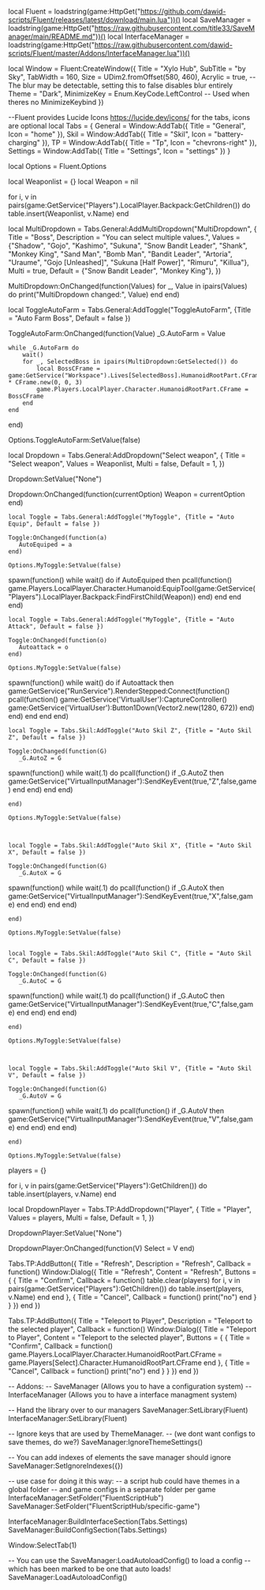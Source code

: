 local Fluent = loadstring(game:HttpGet("https://github.com/dawid-scripts/Fluent/releases/latest/download/main.lua"))()
local SaveManager = loadstring(game:HttpGet("https://raw.githubusercontent.com/title33/SaveManager/main/README.md"))()
local InterfaceManager = loadstring(game:HttpGet("https://raw.githubusercontent.com/dawid-scripts/Fluent/master/Addons/InterfaceManager.lua"))()

local Window = Fluent:CreateWindow({
    Title = "Xylo Hub",
    SubTitle = "by Sky",
    TabWidth = 160,
    Size = UDim2.fromOffset(580, 460),
    Acrylic = true, -- The blur may be detectable, setting this to false disables blur entirely
    Theme = "Dark",
    MinimizeKey = Enum.KeyCode.LeftControl -- Used when theres no MinimizeKeybind
})

--Fluent provides Lucide Icons https://lucide.dev/icons/ for the tabs, icons are optional
local Tabs = {
    General = Window:AddTab({ Title = "General", Icon = "home" }),
    Skil = Window:AddTab({ Title = "Skil", Icon = "battery-charging" }),
    TP = Window:AddTab({ Title = "Tp", Icon = "chevrons-right" }),
    Settings = Window:AddTab({ Title = "Settings", Icon = "settings" })
}

local Options = Fluent.Options

local Weaponlist = {}
local Weapon = nil

for i, v in pairs(game:GetService("Players").LocalPlayer.Backpack:GetChildren()) do
    table.insert(Weaponlist, v.Name)
end

local MultiDropdown = Tabs.General:AddMultiDropdown("MultiDropdown", {
    Title = "Boss",
    Description = "You can select multiple values.",
    Values = {"Shadow", "Gojo", "Kashimo", "Sukuna", "Snow Bandit Leader", "Shank", "Monkey King", "Sand Man", "Bomb Man", "Bandit Leader", "Artoria", "Uraume", "Gojo [Unleashed]", "Sukuna [Half Power]", "Rimuru", "Killua"},
    Multi = true,
    Default = {"Snow Bandit Leader", "Monkey King"},
})

MultiDropdown:OnChanged(function(Values)
    for _, Value in ipairs(Values) do
        print("MultiDropdown changed:", Value)
    end
end)

local ToggleAutoFarm = Tabs.General:AddToggle("ToggleAutoFarm", {Title = "Auto Farm Boss", Default = false })

ToggleAutoFarm:OnChanged(function(Value)
    _G.AutoFarm = Value

    while _G.AutoFarm do
        wait()
        for _, SelectedBoss in ipairs(MultiDropdown:GetSelected()) do
            local BossCFrame = game:GetService("Workspace").Lives[SelectedBoss].HumanoidRootPart.CFrame * CFrame.new(0, 0, 3)
            game.Players.LocalPlayer.Character.HumanoidRootPart.CFrame = BossCFrame
        end
    end
end)

Options.ToggleAutoFarm:SetValue(false)


local Dropdown = Tabs.General:AddDropdown("Select weapon", {
    Title = "Select weapon",
    Values = Weaponlist,
    Multi = false,
    Default = 1,
})

Dropdown:SetValue("None")

Dropdown:OnChanged(function(currentOption)
     Weapon = currentOption
end)

    local Toggle = Tabs.General:AddToggle("MyToggle", {Title = "Auto Equip", Default = false })

    Toggle:OnChanged(function(a)
       AutoEquiped = a
    end)

    Options.MyToggle:SetValue(false)

spawn(function()
while wait() do
if AutoEquiped then
pcall(function()
game.Players.LocalPlayer.Character.Humanoid:EquipTool(game:GetService("Players").LocalPlayer.Backpack:FindFirstChild(Weapon))
end)
end
end
end)

    local Toggle = Tabs.General:AddToggle("MyToggle", {Title = "Auto Attack", Default = false })

    Toggle:OnChanged(function(o)
       Autoattack = o
    end)

    Options.MyToggle:SetValue(false)

spawn(function()
    while wait() do
        if Autoattack then
            game:GetService("RunService").RenderStepped:Connect(function()
                pcall(function()
                    game:GetService('VirtualUser'):CaptureController()
                    game:GetService('VirtualUser'):Button1Down(Vector2.new(1280, 672))
                end)
            end)
        end
    end
end)






    local Toggle = Tabs.Skil:AddToggle("Auto Skil Z", {Title = "Auto Skil Z", Default = false })

    Toggle:OnChanged(function(G)
       _G.AutoZ = G

spawn(function()
while wait(.1) do
    pcall(function()
if _G.AutoZ then
game:GetService("VirtualInputManager"):SendKeyEvent(true,"Z",false,game)
                end
        end)
   end
end)

    end)

    Options.MyToggle:SetValue(false)
    


    local Toggle = Tabs.Skil:AddToggle("Auto Skil X", {Title = "Auto Skil X", Default = false })

    Toggle:OnChanged(function(G)
       _G.AutoX = G

spawn(function()
while wait(.1) do
    pcall(function()
if _G.AutoX then
game:GetService("VirtualInputManager"):SendKeyEvent(true,"X",false,game)
                end
        end)
   end
end)

    end)

    Options.MyToggle:SetValue(false)


    local Toggle = Tabs.Skil:AddToggle("Auto Skil C", {Title = "Auto Skil C", Default = false })

    Toggle:OnChanged(function(G)
       _G.AutoC = G

spawn(function()
while wait(.1) do
    pcall(function()
if _G.AutoC then
game:GetService("VirtualInputManager"):SendKeyEvent(true,"C",false,game)
                end
        end)
   end
end)

    end)

    Options.MyToggle:SetValue(false)
 


    local Toggle = Tabs.Skil:AddToggle("Auto Skil V", {Title = "Auto Skil V", Default = false })

    Toggle:OnChanged(function(G)
       _G.AutoV = G

spawn(function()
while wait(.1) do
    pcall(function()
if _G.AutoV then
game:GetService("VirtualInputManager"):SendKeyEvent(true,"V",false,game)
                end
        end)
   end
end)

    end)

    Options.MyToggle:SetValue(false)

players = {}

for i, v in pairs(game:GetService("Players"):GetChildren()) do
    table.insert(players, v.Name)
end

local DropdownPlayer = Tabs.TP:AddDropdown("Player", {
    Title = "Player",
    Values = players,
    Multi = false,
    Default = 1,
})

DropdownPlayer:SetValue("None")

DropdownPlayer:OnChanged(function(V)
    Select = V
end)

Tabs.TP:AddButton({
    Title = "Refresh",
    Description = "Refresh",
    Callback = function()
        Window:Dialog({
            Title = "Refresh",
            Content = "Refresh",
            Buttons = {
                {
                    Title = "Confirm",
                    Callback = function()
                        table.clear(players)
                        for i, v in pairs(game:GetService("Players"):GetChildren()) do
                            table.insert(players, v.Name)
                        end
                    end
                },
                {
                    Title = "Cancel",
                    Callback = function()
                        print("no")
                    end
                }
            }
        })
    end
})

Tabs.TP:AddButton({
    Title = "Teleport to Player",
    Description = "Teleport to the selected player",
    Callback = function()
        Window:Dialog({
            Title = "Teleport to Player",
            Content = "Teleport to the selected player",
            Buttons = {
                {
                    Title = "Confirm",
                    Callback = function()
                        game.Players.LocalPlayer.Character.HumanoidRootPart.CFrame = game.Players[Select].Character.HumanoidRootPart.CFrame
                    end
                },
                {
                    Title = "Cancel",
                    Callback = function()
                        print("no")
                    end
                }
            }
        })
    end
})


-- Addons:
-- SaveManager (Allows you to have a configuration system)
-- InterfaceManager (Allows you to have a interface managment system)

-- Hand the library over to our managers
SaveManager:SetLibrary(Fluent)
InterfaceManager:SetLibrary(Fluent)

-- Ignore keys that are used by ThemeManager.
-- (we dont want configs to save themes, do we?)
SaveManager:IgnoreThemeSettings()

-- You can add indexes of elements the save manager should ignore
SaveManager:SetIgnoreIndexes({})

-- use case for doing it this way:
-- a script hub could have themes in a global folder
-- and game configs in a separate folder per game
InterfaceManager:SetFolder("FluentScriptHub")
SaveManager:SetFolder("FluentScriptHub/specific-game")

InterfaceManager:BuildInterfaceSection(Tabs.Settings)
SaveManager:BuildConfigSection(Tabs.Settings)


Window:SelectTab(1)


-- You can use the SaveManager:LoadAutoloadConfig() to load a config
-- which has been marked to be one that auto loads!
SaveManager:LoadAutoloadConfig()

